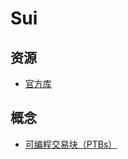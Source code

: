 # Sui

## 资源
- [官方库](https://github.com/MystenLabs/sui.git)


## 概念
- [可编程交易块（PTBs）](https://docs.sui.io/guides/developer/sui-101/working-with-ptbs)